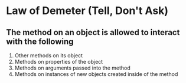 # Law of Demeter (Tell, Don't Ask)

## The method on an object is allowed to interact with the following

1. Other methods on its object
2. Methods on properties of the object
3. Methods on arguments passed into the method
4. Methods on instances of new objects created inside of the method
